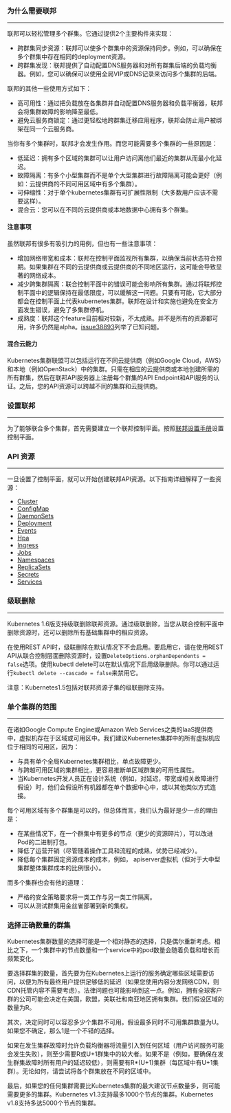 ### 为什么需要联邦
---
联邦可以轻松管理多个群集。它通过提供2个主要构件来实现：

* 跨群集同步资源：联邦可以使多个群集中的资源保持同步。例如，可以确保在多个群集中存在相同的deployment资源。
* 跨群集发现：联邦提供了自动配置DNS服务器和对所有群集后端的负载均衡器。例如，您可以确保可以使用全局VIP或DNS记录来访问多个集群的后端。

联邦的其他一些使用方式如下：

* 高可用性：通过把负载放在各集群并自动配置DNS服务器和负载平衡器，联邦会将集群故障的影响降至最低。
* 避免云服务商锁定：通过更轻松地跨群集迁移应用程序，联邦会防止用户被绑架在同一个云服务商。

当你有多个集群时，联邦才会发生作用。而您可能需要多个集群的一些原因是：

* 低延迟：拥有多个区域的集群可以让用户访问离他们最近的集群从而最小化延迟。
* 故障隔离：有多个小型集群而不是单个大型集群进行故障隔离可能会更好（例如：云提供商的不同可用区域中有多个集群）。
* 可伸缩性：对于单个kubernetes集群有可扩展性限制（大多数用户应该不需要这样）。
* 混合云：您可以在不同的云提供商或本地数据中心拥有多个群集。

#### 注意事项

虽然联邦有很多有吸引力的用例，但也有一些注意事项：

* 增加网络带宽和成本：联邦在控制平面监视所有集群，以确保当前状态符合预期。如果集群在不同的云提供商或云提供商的不同地区运行，这可能会导致显著的网络成本。
* 减少跨集群隔离：联合控制平面中的错误可能会影响所有集群。通过将联邦控制平面中的逻辑保持在最低限度，可以缓解这一问题。只要有可能，它大部分都会在控制平面上代表kubernetes集群。联邦在设计和实施也避免在安全方面发生错误，避免了多集群停机。
* 成熟度：联邦这个feature目前相对较新，不太成熟。并不是所有的资源都可用，许多仍然是alpha。[issue38893](https://github.com/kubernetes/kubernetes/issues/38893)列举了已知问题。

#### 混合云能力

Kubernetes集群联盟可以包括运行在不同云提供商（例如Google Cloud，AWS）和本地（例如OpenStack）中的集群。只需在相应的云提供商或本地创建所需的所有群集，然后在联邦API服务器上注册每个群集的API Endpoint和API服务的认证。之后，您的API资源可以跨越不同的集群和云提供商。

### 设置联邦
---
为了能够联合多个集群，首先需要建立一个联邦控制平面。按照[联邦设置手册](https://kubernetes.io/docs/tutorials/federation/set-up-cluster-federation-kubefed/)设置控制平面。

### API 资源
---
一旦设置了控制平面，就可以开始创建联邦API资源。以下指南详细解释了一些资源：

* [Cluster](https://kubernetes.io/docs/tasks/administer-federation/cluster/)
* [ConfigMap](https://kubernetes.io/docs/tasks/administer-federation/configmap/)
* [DaemonSets](https://kubernetes.io/docs/tasks/administer-federation/daemonset/)
* [Deployment](https://kubernetes.io/docs/tasks/administer-federation/deployment/)
* [Events](https://kubernetes.io/docs/tasks/administer-federation/events/)
* [Hpa](https://kubernetes.io/docs/tasks/administer-federation/hpa/)
* [Ingress](https://kubernetes.io/docs/tasks/administer-federation/ingress/)
* [Jobs](https://kubernetes.io/docs/tasks/administer-federation/job/)
* [Namespaces](https://kubernetes.io/docs/tasks/administer-federation/namespaces/)
* [ReplicaSets](https://kubernetes.io/docs/tasks/administer-federation/replicaset/)
* [Secrets](https://kubernetes.io/docs/tasks/administer-federation/secret/)
* [Services](https://kubernetes.io/docs/concepts/cluster-administration/federation-service-discovery/)

### 级联删除
---
Kubernetes 1.6版支持级联删除联邦资源。通过级联删除，当您从联合控制平面中删除资源时，还可以删除所有基础集群中的相应资源。

在使用REST API时，级联删除在默认情况下不会启用。要启用它，请在使用REST API从联合控制层面删除资源时，设置`DeleteOptions.orphanDependents = false`选项。使用kubectl delete可以在默认情况下启用级联删除。你可以通过运行`kubectl delete --cascade = false`来禁用它。

注意：Kubernetes1.5包括对联邦资源子集的级联删除支持。

### 单个集群的范围
---
在诸如Google Compute Engine或Amazon Web Services之类的IaaS提供商中，虚拟机存在于区域或可用区中。我们建议Kubernetes集群中的所有虚拟机应位于相同的可用区，因为：

* 与具有单个全局Kubernetes集群相比，单点故障更少。
* 与跨越可用区域的集群相比，更容易推断单区域群集的可用性属性。
* 当Kubernetes开发人员正在设计系统（例如，对延迟，带宽或相关故障进行假设）时，他们会假设所有机器都在单个数据中心中，或以其他类似方式连接。

每个可用区域有多个群集是可以的，但总体而言，我们认为最好是少一点的理由是：

* 在某些情况下，在一个群集中有更多的节点（更少的资源碎片），可以改进Pod的二进制打包。
* 降低了运营开销（尽管随着操作工具和流程的成熟，优势已经减少）。
* 降低每个集群固定资源成本的成本，例如， apiserver虚拟机（但对于大中型集群整体集群成本的比例很小）。

而多个集群也会有他的道理：

* 严格的安全策略要求将一类工作与另一类工作隔离。
* 可以从测试群集用金丝雀部署到新的集权。

### 选择正确数量的群集

Kubernetes集群数量的选择可能是一个相对静态的选择，只是偶尔重新考虑。相比之下，一个集群中的节点数量和一个service中的pod数量会随着负载和增长而频繁变化。

要选择群集的数量，首先要为在Kubernetes上运行的服务确定哪些区域需要访问，以便为所有最终用户提供足够低的延迟（如果您使用内容分发网络CDN，则CDN托管内容不需要考虑）。法律问题也可能影响到这一点。例如，拥有全球客户群的公司可能会决定在美国，欧盟，美联社和南亚地区拥有集群。我们假设区域的数量为R。

其次，决定同时可以容忍多少个集群不可用。假设最多同时不可用集群数量为U。如果您不确定，那么1是一个不错的选择。

如果在发生集群故障时允许负载均衡器将流量引入到任何区域（用户访问服务可能会发生失败），则至少需要R或U+1群集中的较大者。如果不是（例如，要确保在发生群集故障时所有用户的延迟较低），则需要有R*(U+1)集群（每区域中有U+1集群）。无论如何，请尝试将各个群集放在不同的区域中。

最后，如果您的任何集群需要比Kubernetes集群的最大建议节点数量多，则可能需要更多的集群。Kubernetes v1.3支持最多1000个节点的集群。Kubernetes v1.8支持多达5000个节点的集群。
